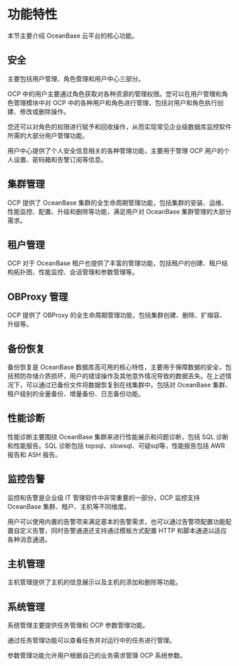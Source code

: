 # 功能特性

本节主要介绍 OceanBase 云平台的核心功能。

## 安全

主要包括用户管理、角色管理和用户中心三部分。

OCP 中的用户主要通过角色获取对各种资源的管理权限。您可以在用户管理和角色管理模块中对 OCP 中的各种用户和角色进行管理，包括对用户和角色执行创建、修改或删除操作。

您还可以对角色的权限进行赋予和回收操作，从而实现常见企业级数据库监控软件所需的大部分用户管理功能。

用户中心提供了个人安全信息相关的各种管理功能，主要用于管理 OCP 用户的个人设置、密码箱和告警订阅等信息。

## 集群管理

OCP 提供了 OceanBase 集群的全生命周期管理功能，包括集群的安装、运维、性能监控、配置、升级和删除等功能，满足用户对 OceanBase 集群管理的大部分需求。

## 租户管理

OCP 对于 OceanBase 租户也提供了丰富的管理功能，包括租户的创建、租户结构拓扑图、性能监控、会话管理和参数管理等。

## OBProxy 管理

OCP 提供了 OBProxy 的全生命周期管理功能，包括集群创建、删除、扩缩容、升级等。

## 备份恢复

备份恢复是 OceanBase 数据库高可用的核心特性，主要用于保障数据的安全，包括预防存储介质损坏，用户的错误操作及其他意外情况导致的数据丢失。在上述情况下，可以通过已备份文件将数据恢复到在线集群中。包括对 OceanBase 集群、租户级别的全量备份、增量备份、日志备份功能。

## 性能诊断

性能诊断主要围绕 OceanBase 集群来进行性能展示和问题诊断，包括 SQL 诊断和性能报告。SQL 诊断包括 topsql、slowsql、可疑sql等，性能报告包括 AWR 报告和 ASH 报告。

## 监控告警

监控和告警是企业级 IT 管理软件中非常重要的一部分，OCP 监控支持 OceanBase 集群、租户、主机等不同维度。

用户可以使用内置的告警项来满足基本的告警需求，也可以通过告警项配置功能配置自定义告警，同时告警通道还支持通过模板方式配置 HTTP 和脚本通道以适应各种消息通道。

## 主机管理

主机管理提供了主机的信息展示以及主机的添加和删除等功能。

## 系统管理

系统管理主要提供任务管理和 OCP 参数管理功能。

通过任务管理功能可以查看任务并对运行中的任务进行管理。

参数管理功能允许用户根据自己的业务需求管理 OCP 系统参数。
